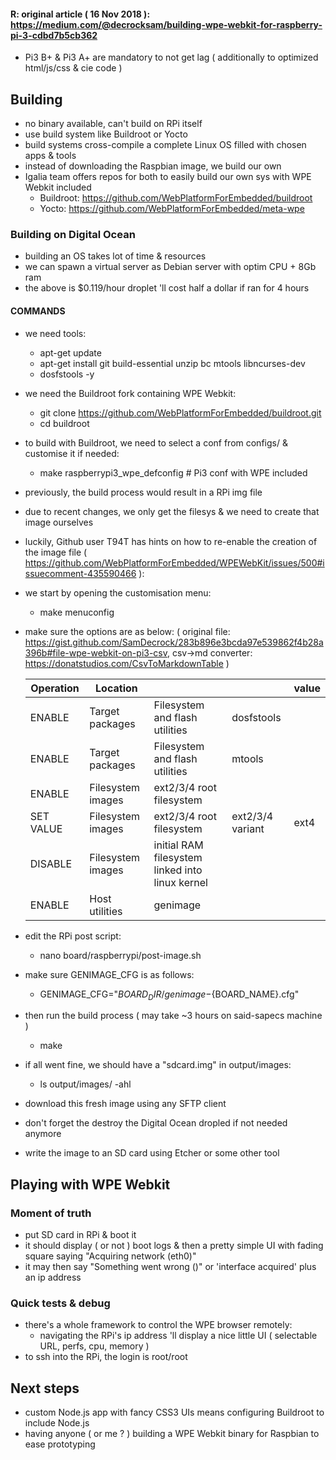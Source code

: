 #### R: original article ( 16 Nov 2018 ): https://medium.com/@decrocksam/building-wpe-webkit-for-raspberry-pi-3-cdbd7b5cb362

- Pi3 B+ & Pi3 A+ are mandatory to not get lag ( additionally to optimized html/js/css & cie code )

## Building
- no binary available, can't build on RPi itself
- use build system like Buildroot or Yocto
- build systems cross-compile a complete Linux OS filled with chosen apps & tools
- instead of downloading the Raspbian image, we build our own
- Igalia team offers repos for both to easily build our own sys with WPE Webkit included
  - Buildroot: https://github.com/WebPlatformForEmbedded/buildroot
  - Yocto: https://github.com/WebPlatformForEmbedded/meta-wpe
### Building on Digital Ocean
- building an OS takes lot of time & resources
- we can spawn a virtual server as Debian server with optim CPU + 8Gb ram
- the above is $0.119/hour droplet 'll cost half a dollar if ran for 4 hours
#### COMMANDS
- we need tools:
  - apt-get update
  - apt-get install git build-essential unzip bc mtools libncurses-dev
  - dosfstools -y
- we need the Buildroot fork containing WPE Webkit:
  - git clone https://github.com/WebPlatformForEmbedded/buildroot.git
  - cd buildroot
- to build with Buildroot, we need to select a conf from configs/ & customise it if needed:
  - make raspberrypi3_wpe_defconfig # Pi3 conf with WPE included
- previously, the build process would result in a RPi img file
- due to recent changes, we only get the filesys & we need to create that image ourselves
- luckily, Github user T94T has hints on how to re-enable the creation of the image file ( https://github.com/WebPlatformForEmbedded/WPEWebKit/issues/500#issuecomment-435590466 ):
- we start by opening the customisation menu:
  - make menuconfig
- make sure the options are as below:
  ( 
    original file: https://gist.github.com/SamDecrock/283b896e3bcda97e539862f4b28a396b#file-wpe-webkit-on-pi3-csv,
    csv->md converter: https://donatstudios.com/CsvToMarkdownTable
  )

  | Operation | Location          |                                                 |                  | value | 
  |-----------|-------------------|-------------------------------------------------|------------------|-------| 
  | ENABLE    | Target packages   | Filesystem and flash utilities                  | dosfstools       |       | 
  | ENABLE    | Target packages   | Filesystem and flash utilities                  | mtools           |       | 
  | ENABLE    | Filesystem images | ext2/3/4 root filesystem                        |                  |       | 
  | SET VALUE | Filesystem images | ext2/3/4 root filesystem                        | ext2/3/4 variant | ext4  | 
  | DISABLE   | Filesystem images | initial RAM filesystem linked into linux kernel |                  |       | 
  | ENABLE    | Host utilities    | genimage                                        |                  |       | 

- edit the RPi post script:
  - nano board/raspberrypi/post-image.sh
- make sure GENIMAGE_CFG is as follows:
  - GENIMAGE_CFG="${BOARD_DIR}/genimage-${BOARD_NAME}.cfg"
- then run the build process ( may take ~3 hours on said-sapecs machine )
  - make
- if all went fine, we should have a "sdcard.img" in output/images:
  - ls output/images/ -ahl
- download this fresh image using any SFTP client
- don't forget the destroy the Digital Ocean dropled if not needed anymore
- write the image to an SD card using Etcher or some other tool


## Playing with WPE Webkit
### Moment of truth
- put SD card in RPi & boot it
- it should display ( or not ) boot logs & then a pretty simple UI with fading square saying "Acquiring network (eth0)"
- it may then say "Something went wrong (<deviceId>)" or 'interface acquired' plus an ip address
### Quick tests & debug
- there's a whole framework to control the WPE browser remotely:
  - navigating the RPi's ip address 'll display a nice little UI ( selectable URL, perfs, cpu, memory )
- to ssh into the RPi, the login is root/root


## Next steps
- custom Node.js app with fancy CSS3 UIs means configuring Buildroot to include Node.js
- having anyone ( or me ? ) building a WPE Webkit binary for Raspbian to ease prototyping
